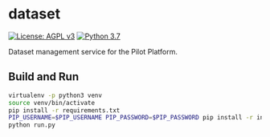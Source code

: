 # dataset

[![License: AGPL v3](https://img.shields.io/badge/License-AGPL_v3-blue.svg?style=for-the-badge)](https://www.gnu.org/licenses/agpl-3.0)
[![Python 3.7](https://img.shields.io/badge/python-3.7-green?style=for-the-badge&logo=appveyor)](https://www.python.org/)

Dataset management service for the Pilot Platform.

## Build and Run
```bash 
virtualenv -p python3 venv
source venv/bin/activate
pip install -r requirements.txt
PIP_USERNAME=$PIP_USERNAME PIP_PASSWORD=$PIP_PASSWORD pip install -r internal_requirements.txt
python run.py
```